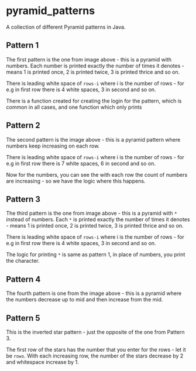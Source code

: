# pyramid_patterns
A collection of different Pyramid patterns in Java. 

## Pattern 1

The first pattern is the one from image above - this is a pyramid with numbers.
Each number is printed exactly the number of times it denotes - means 1 is printed once, 2 is printed twice, 3 is printed 
thrice and so on.

There is leading white space of `rows-i` where i is the number of rows - for e.g in first row there is 4 white spaces,
3 in second and so on.

There is a function created for creating the login for the pattern, which is common in all cases, and one function which only prints


## Pattern 2

The second pattern is the image above - this is a pyramid pattern where numbers keep increasing on each row.

There is leading white space of `rows-i` where i is the number of rows - for e.g in first row there is 7 white spaces,
6 in second and so on.

Now for the numbers, you can see the with each row the count of numbers are increasing - so we have the logic where 
this happens.


## Pattern 3

The third pattern is the one from image above - this is a pyramid with `*` instead of numbers.
Each `*` is printed exactly the number of times it denotes - means 1 is printed once, 2 is printed twice, 3 is printed
thrice and so on.

There is leading white space of `rows-i` where i is the number of rows - for e.g in first row there is 4 white spaces,
3 in second and so on.

The logic for printing `*` is same as pattern 1, in place of numbers, you print the character.


## Pattern 4

The fourth pattern is one from the image above - this is a pyramid where the numbers decrease up to mid and then increase
from the mid.



## Pattern 5

This is the inverted star pattern - just the opposite of the one from Pattern 3. 

The first row of the stars has the number that you enter for the rows - let it be `rows`. With each increasing row,
the number of the stars decrease by 2 and whitespace increase by 1.


